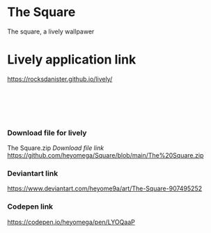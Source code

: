 # The Square
The square, a lively wallpawer

# Lively application link
https://rocksdanister.github.io/lively/

<br>
<br>
<br>
<br>


### Download file for lively 
The Square.zip
*Download file link*
https://github.com/heyomega/Square/blob/main/The%20Square.zip

### Deviantart link
https://www.deviantart.com/heyome9a/art/The-Square-907495252

### Codepen link
https://codepen.io/heyomega/pen/LYOQaaP
